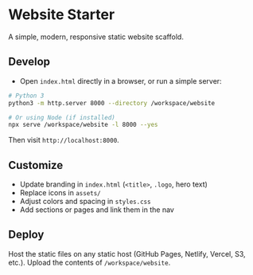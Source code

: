 # Website Starter

A simple, modern, responsive static website scaffold.

## Develop

- Open `index.html` directly in a browser, or run a simple server:

```bash
# Python 3
python3 -m http.server 8000 --directory /workspace/website

# Or using Node (if installed)
npx serve /workspace/website -l 8000 --yes
```

Then visit `http://localhost:8000`.

## Customize

- Update branding in `index.html` (`<title>`, `.logo`, hero text)
- Replace icons in `assets/`
- Adjust colors and spacing in `styles.css`
- Add sections or pages and link them in the nav

## Deploy

Host the static files on any static host (GitHub Pages, Netlify, Vercel, S3, etc.). Upload the contents of `/workspace/website`.